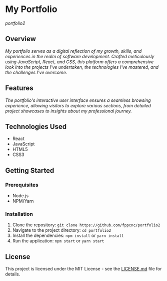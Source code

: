 # My Portfolio

*portfolio2*

## Overview

*My portfolio serves as a digital reflection of my growth, skills, and experiences in the realm of software development. Crafted meticulously using JavaScript, React, and CSS, this platform offers a comprehensive look into the projects I've undertaken, the technologies I've mastered, and the challenges I've overcome.* 


## Features

*The portfolio's interactive user interface ensures a seamless browsing experience, allowing visitors to explore various sections, from detailed project showcases to insights about my professional journey.*

## Technologies Used

- React
- JavaScript
- HTML5
- CSS3

## Getting Started

### Prerequisites

- Node.js
- NPM/Yarn

### Installation

1. Clone the repository: `git clone https://github.com/fppcnc/portfolio2`
2. Navigate to the project directory: `cd portfolio2`
3. Install the dependencies: `npm install` or `yarn install`
4. Run the application: `npm start` or `yarn start`

## License

This project is licensed under the MIT License - see the [LICENSE.md](LICENSE.md) file for details.


